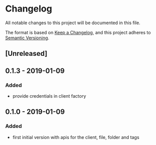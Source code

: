 # Changelog
All notable changes to this project will be documented in this file.

The format is based on [Keep a Changelog](https://keepachangelog.com/en/1.0.0/),
and this project adheres to [Semantic Versioning](https://semver.org/spec/v2.0.0.html).

## [Unreleased]
## 0.1.3 - 2019-01-09
### Added
- provide credentials in client factory
## 0.1.0 - 2019-01-09
### Added
- first initial version with apis for the client, file, folder and tags

